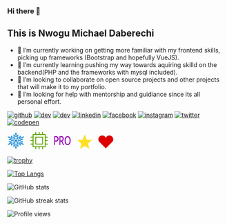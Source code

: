 <!-- ### Hi there 👋


**codesmiles/codesmiles** is a ✨ _special_ ✨ repository because its `README.md` (this file) appears on your GitHub profile.

Here are some ideas to get you started:

- 🔭 I’m currently working on ...
- 🌱 I’m currently learning ...
- 👯 I’m looking to collaborate on ...
- 🤔 I’m looking for help with ...
- 💬 Ask me about ...
- 📫 How to reach me: ...
- 😄 Pronouns: ...
- ⚡ Fun fact: ...
 -->
  ### Hi there 👋
 ## This is Nwogu Michael Daberechi
 - 🔭 I’m currently working on getting more familiar with my frontend skills, picking up frameworks (Bootstrap and hopefully VueJS).
 - 🌱 I’m currently learning pushing my way towards aquiring skilld on the backend(PHP and the frameworks with mysql included).
 -  👯 I’m looking to collaborate on open source projects and other projects that will make it to my portfolio.
 -  🤔 I’m looking for help with mentorship and guidiance since its all personal effort.

[<img src='https://cdn.jsdelivr.net/npm/simple-icons@3.0.1/icons/github.svg' alt='github' height='40'>](https://github.com/codesmiles)  [<img src='https://cdn.jsdelivr.net/npm/simple-icons@3.0.1/icons/dev-dot-to.svg' alt='dev' height='40'>](https://dev.to/codesmiles)  [<img src='https://cdn.jsdelivr.net/npm/simple-icons@3.0.1/icons/hashnode.svg' alt='dev' height='40'>](https://hashnode.com/@CodeSmile)  [<img src='https://cdn.jsdelivr.net/npm/simple-icons@3.0.1/icons/linkedin.svg' alt='linkedin' height='40'>](https://www.linkedin.com/in/michaelnwogu974547150/)  [<img src='https://cdn.jsdelivr.net/npm/simple-icons@3.0.1/icons/facebook.svg' alt='facebook' height='40'>](https://www.facebook.com/codesmiles)  [<img src='https://cdn.jsdelivr.net/npm/simple-icons@3.0.1/icons/instagram.svg' alt='instagram' height='40'>](https://www.instagram.com/codesmiles/)  [<img src='https://cdn.jsdelivr.net/npm/simple-icons@3.0.1/icons/twitter.svg' alt='twitter' height='40'>](https://twitter.com/ccodesmiles)  [<img src='https://cdn.jsdelivr.net/npm/simple-icons@3.0.1/icons/codepen.svg' alt='codepen' height='40'>](https://codepen.io/https://codepen.io/nwogu-michael)  

<a href='https://archiveprogram.github.com/'><img src='https://raw.githubusercontent.com/acervenky/animated-github-badges/master/assets/acbadge.gif' width='40' height='40'></a> <a href='https://docs.github.com/en/developers'><img src='https://raw.githubusercontent.com/acervenky/animated-github-badges/master/assets/devbadge.gif' width='40' height='40'></a> <a href='https://github.com/pricing'><img src='https://raw.githubusercontent.com/acervenky/animated-github-badges/master/assets/pro.gif' width='40' height='40'></a> <a href='https://stars.github.com/'><img src='https://raw.githubusercontent.com/acervenky/animated-github-badges/master/assets/starbadge.gif' width='35' height='35'></a> <a href='https://docs.github.com/en/github/supporting-the-open-source-community-with-github-sponsors'><img src='https://raw.githubusercontent.com/acervenky/animated-github-badges/master/assets/sponsorbadge.gif' width='35' height='35'></a> 

[![trophy](https://github-profile-trophy.vercel.app/?username=codesmiles)](https://github.com/ryo-ma/github-profile-trophy)

[![Top Langs](https://github-readme-stats.vercel.app/api/top-langs/?username=codesmiles)](https://github.com/anuraghazra/github-readme-stats)

![GitHub stats](https://github-readme-stats.vercel.app/api?username=codesmiles&show_icons=true&count_private=true)  

![GitHub streak stats](https://github-readme-streak-stats.herokuapp.com/?user=codesmiles)  

![Profile views](https://gpvc.arturio.dev/codesmiles)  
